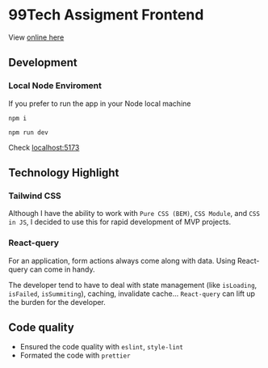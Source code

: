 # 99Tech Assigment Frontend

View [online here](https://dulcet-twilight-e7c65f.netlify.app/)

## Development

### Local Node Enviroment

If you prefer to run the app in your Node local machine

```
npm i
```

```
npm run dev
```

Check [localhost:5173](http://localhost:5173)

## Technology Highlight

### Tailwind CSS

Although I have the ability to work with `Pure CSS (BEM)`, `CSS Module`, and `CSS in JS`, I decided to use this for rapid development of MVP projects.

### React-query

For an application, form actions always come along with data. Using React-query can come in handy.

The developer tend to have to deal with state management (like `isLoading`, `isFailed`, `isSummiting`), caching, invalidate cache... `React-query` can lift up the burden for the developer.

## Code quality

- Ensured the code quality with `eslint`, `style-lint`
- Formated the code with `prettier`
